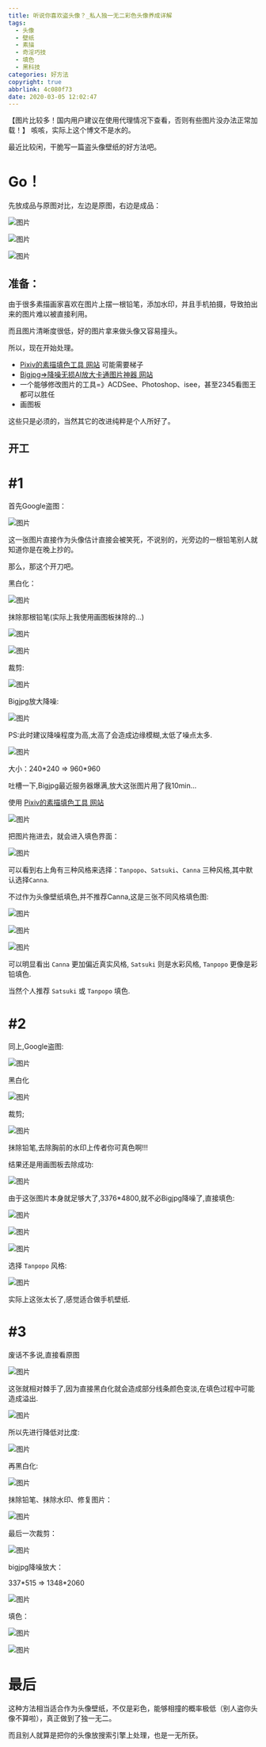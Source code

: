 ```yaml
---
title: 听说你喜欢盗头像？_私人独一无二彩色头像养成详解
tags:
  - 头像
  - 壁纸
  - 素描
  - 奇淫巧技
  - 填色
  - 黑科技
categories: 好方法
copyright: true
abbrlink: 4c080f73
date: 2020-03-05 12:02:47
---
```

【图片比较多！国内用户建议在使用代理情况下查看，否则有些图片没办法正常加载！】
咳咳，实际上这个博文不是水的。  

最近比较闲，干脆写一篇盗头像壁纸的好方法吧。


# Go！

先放成品与原图对比，左边是原图，右边是成品：


![图片](https://npm.elemecdn.com/chenyfan-oss@1.0.0/pic/oura/C1.jpg)

![图片](https://npm.elemecdn.com/chenyfan-oss@1.0.0/pic/oura/C2.jpg)

![图片](https://npm.elemecdn.com/chenyfan-oss@1.0.0/pic/oura/C3.jpg)

## 准备：

由于很多素描画家喜欢在图片上摆一根铅笔，添加水印，并且手机拍摄，导致拍出来的图片难以被直接利用。

而且图片清晰度很低，好的图片拿来做头像又容易撞头。

所以，现在开始处理。

- [Pixiv的素描填色工具 网站](https://petalica-paint.pixiv.dev/index_en.html)  可能需要梯子
- [Bigjpg=>降噪无损AI放大卡通图片神器 网站](https://bigjpg.com)
- 一个能够修改图片的工具=》ACDSee、Photoshop、isee，甚至2345看图王都可以胜任
- 画图板

这些只是必须的，当然其它的改进纯粹是个人所好了。

## 开工

# #1

首先Google盗图：

![图片](https://npm.elemecdn.com/chenyfan-oss@1.0.0/pic/oura/1.jpg "盗图")

这一张图片直接作为头像估计直接会被笑死，不说别的，光旁边的一根铅笔别人就知道你是在晚上抄的。

那么，那这个开刀吧。

黑白化：

![图片](https://npm.elemecdn.com/chenyfan-oss@1.0.0/pic/oura/1_1.jpg "简单的黑白化")

抹除那根铅笔(实际上我使用画图板抹除的...)

![图片](https://npm.elemecdn.com/chenyfan-oss@1.0.0/pic/oura/1_3.jpg "抹除")

![图片](https://npm.elemecdn.com/chenyfan-oss@1.0.0/pic/oura/1_2.jpg "成品")

裁剪:

![图片](https://npm.elemecdn.com/chenyfan-oss@1.0.0/pic/oura/1_4.jpg "头像大小")

Bigjpg放大降噪:

![图片](https://npm.elemecdn.com/chenyfan-oss@1.0.0/pic/oura/1_5.jpg "降噪放大")

PS:此时建议降噪程度为高,太高了会造成边缘模糊,太低了噪点太多.

![图片](https://npm.elemecdn.com/chenyfan-oss@1.0.0/pic/oura/1_6.jpg "放大完毕")

大小：240\*240 => 960\*960

吐槽一下,Bigjpg最近服务器爆满,放大这张图片用了我10min...

使用 [Pixiv的素描填色工具 网站](https://petalica-paint.pixiv.dev/index_en.html) 

![图片](https://npm.elemecdn.com/chenyfan-oss@1.0.0/pic/oura/1_7.jpg "P站神器")

把图片拖进去，就会进入填色界面：

![图片](https://npm.elemecdn.com/chenyfan-oss@1.0.0/pic/oura/1_11.jpg "P站神器")

可以看到右上角有三种风格来选择：`Tanpopo`、`Satsuki`、`Canna` 三种风格,其中默认选择`Canna`.

不过作为头像壁纸填色,并不推荐Canna,这是三张不同风格填色图:

![图片](https://npm.elemecdn.com/chenyfan-oss@1.0.0/pic/oura/1_8.jpg "Canna")

![图片](https://npm.elemecdn.com/chenyfan-oss@1.0.0/pic/oura/1_9.jpg "Satsuki")

![图片](https://npm.elemecdn.com/chenyfan-oss@1.0.0/pic/oura/1_10.jpg "Tanpopo")

可以明显看出 `Canna` 更加偏近真实风格, `Satsuki` 则是水彩风格, `Tanpopo` 更像是彩铅填色.

当然个人推荐 `Satsuki` 或 `Tanpopo` 填色.

# #2

同上,Google盗图:

![图片](https://npm.elemecdn.com/chenyfan-oss@1.0.0/pic/oura/2.jpg "盗图")

黑白化

![图片](https://npm.elemecdn.com/chenyfan-oss@1.0.0/pic/oura/2_1.jpg "简单的黑白化")

裁剪;

![图片](https://npm.elemecdn.com/chenyfan-oss@1.0.0/pic/oura/2_2.jpg "裁剪")

抹除铅笔,去除胸前的水印<span class="heimu" title="┗|｀O′|┛">上传者你可真色啊!!!</span>

结果还是用画图板去除成功:

![图片](https://npm.elemecdn.com/chenyfan-oss@1.0.0/pic/oura/2_3.jpg "去除标识")

由于这张图片本身就足够大了,3376\*4800,就不必Bigjpg降噪了,直接填色:

![图片](https://npm.elemecdn.com/chenyfan-oss@1.0.0/pic/oura/2_4.jpg "再次裁剪")

![图片](https://npm.elemecdn.com/chenyfan-oss@1.0.0/pic/oura/2_5.jpg "填色")


![图片](https://npm.elemecdn.com/chenyfan-oss@1.0.0/pic/oura/2_6.jpg "填色")

选择 `Tanpopo` 风格:

![图片](https://npm.elemecdn.com/chenyfan-oss@1.0.0/pic/oura/2_7.jpg "Tanpopo")

实际上这张太长了,感觉适合做手机壁纸.

# #3

废话不多说,直接看原图

![图片](https://npm.elemecdn.com/chenyfan-oss@1.0.0/pic/oura/3.jpg "原始图片")

这张就相对棘手了,因为直接黑白化就会造成部分线条颜色变淡,在填色过程中可能造成溢出.

![图片](https://npm.elemecdn.com/chenyfan-oss@1.0.0/pic/oura/3_1.jpg "直接处理")

所以先进行降低对比度:

![图片](https://npm.elemecdn.com/chenyfan-oss@1.0.0/pic/oura/3_4.jpg "降低对比度&裁剪")

再黑白化:

![图片](https://npm.elemecdn.com/chenyfan-oss@1.0.0/pic/oura/3_5.jpg "黑白化")

抹除铅笔、抹除水印、修复图片：

![图片](https://npm.elemecdn.com/chenyfan-oss@1.0.0/pic/oura/3_6.jpg "修正")

最后一次裁剪：

![图片](https://npm.elemecdn.com/chenyfan-oss@1.0.0/pic/oura/3_7.jpg "裁剪")

bigjpg降噪放大：

337\*515 => 1348\*2060

![图片](https://npm.elemecdn.com/chenyfan-oss@1.0.0/pic/oura/3_8.jpg "降噪、放大")

填色：

![图片](https://npm.elemecdn.com/chenyfan-oss@1.0.0/pic/oura/3_9.jpg "Satsuki")

![图片](https://npm.elemecdn.com/chenyfan-oss@1.0.0/pic/oura/3_10.jpg "Tanpopo")

# 最后

这种方法相当适合作为头像壁纸，不仅是彩色，能够相撞的概率极低（别人盗你头像不算啦），真正做到了独一无二。

而且别人就算是把你的头像放搜索引擎上处理，也是一无所获。

